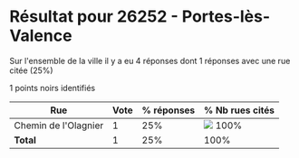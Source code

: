 # Résultat pour 26252 - Portes-lès-Valence

Sur l'ensemble de la ville il y a eu 4 réponses dont 1 réponses avec une rue citée (25%)

1 points noirs identifiés

| Rue | Vote | % réponses | % Nb rues cités|
|-----|------|------------|----------------|
| Chemin de l'Olagnier | 1 | 25% | <img src="../../img/bar_100.gif" />&nbsp;100%|
| **Total** | 1 | 25% | 100%|
